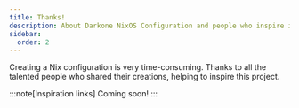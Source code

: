 ```yaml
---
title: Thanks!
description: About Darkone NixOS Configuration and people who inspire it.
sidebar:
  order: 2
---
```


Creating a Nix configuration is very time-consuming. Thanks to all the talented people who shared their creations, helping to inspire this project.

:::note[Inspiration links]
Coming soon!
:::
